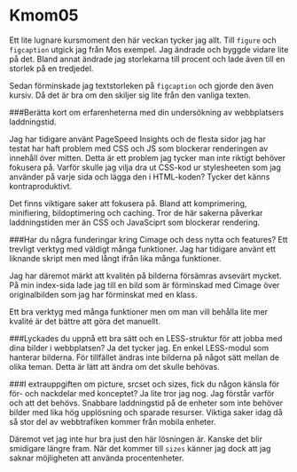 Kmom05
===============================

Ett lite lugnare kursmoment den här veckan tycker jag allt. Till `figure` och `figcaption` utgick jag från Mos exempel. Jag ändrade och byggde vidare lite på det. Bland annat ändrade jag storlekarna till procent och lade även till en storlek på en tredjedel.

Sedan förminskade jag textstorleken på `figcaption` och gjorde den även kursiv. Då det är bra om den skiljer sig lite från den vanliga texten.


###Berätta kort om erfarenheterna med din undersökning av webbplatsers laddningstid.

Jag har tidigare använt PageSpeed Insights och de flesta sidor jag har testat har haft problem med CSS och JS som blockerar renderingen av innehåll över mitten. Detta är ett problem jag tycker man inte riktigt behöver fokusera på. Varför skulle jag vilja dra ut CSS-kod ur stylesheeten som jag använder på varje sida och lägga den i HTML-koden? Tycker det känns kontraproduktivt.


Det finns viktigare saker att fokusera på. Bland att komprimering, minifiering, bildoptimering och caching. Tror de här sakerna påverkar laddningstiden mer än CSS och JavaSciprt som blockerar rendering.


###Har du några funderingar kring Cimage och dess nytta och features?
Ett trevligt verktyg med väldigt många funktioner. Jag har tidigare använt ett liknande skript men med långt ifrån lika många funktioner.

Jag har däremot märkt att kvalitén på bilderna försämras avsevärt mycket. På min index-sida lade jag till en bild som är förminskad med Cimage över originalbilden som jag har förminskat med en klass.

Ett bra verktyg med många funktioner men om man vill behålla lite mer kvalité är det bättre att göra det manuellt.


###Lyckades du uppnå ett bra sätt och en LESS-struktur för att jobba med dina bilder i webbplatsen?
Ja det tycker jag. En enkel LESS-modul som hanterar bilderna. För tillfället ändras inte bilderna på något sätt mellan de olika teman. Detta är lätt att ändra om det skulle behövas.


###I extrauppgiften om picture, srcset och sizes, fick du någon känsla för för- och nackdelar med konceptet?
Ja lite tror jag nog. Jag förstår varför och att det behövs. Snabbare laddningstid på de enheter som inte behöver bilder med lika hög upplösning och sparade resurser. Viktiga saker idag då så stor del av webbtrafiken kommer från mobila enheter.

Däremot vet jag inte hur bra just den här lösningen är. Kanske det blir smidigare längre fram. När det kommer till `sizes` känner jag dock att jag saknar möjligheten att använda procentenheter.
